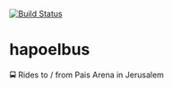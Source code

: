 [![Build Status](https://api.travis-ci.org/akaspi/hapoelbus.png)](https://travis-ci.org/akaspi/hapoelbus)

# hapoelbus
:oncoming_bus: Rides to / from Pais Arena in Jerusalem
